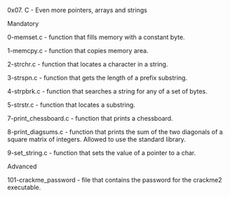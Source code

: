 0x07. C - Even more pointers, arrays and strings

Mandatory

0-memset.c - function that fills memory with a constant byte.

1-memcpy.c - function that copies memory area.

2-strchr.c - function that locates a character in a string.

3-strspn.c - function that gets the length of a prefix substring.

4-strpbrk.c - function that searches a string for any of a set of bytes.

5-strstr.c - function that locates a substring.

7-print_chessboard.c - function that prints a chessboard.

8-print_diagsums.c - function that prints the sum of the two diagonals of a square matrix of integers. Allowed to use the standard library.

9-set_string.c - function that sets the value of a pointer to a char.

Advanced

101-crackme_password - file that contains the password for the crackme2 executable.